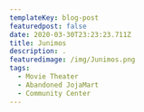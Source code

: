 ```yaml
---
templateKey: blog-post
featuredpost: false
date: 2020-03-30T23:23:23.711Z
title: Junimos
description: .
featuredimage: /img/Junimos.png
tags:
  - Movie Theater
  - Abandoned JojaMart
  - Community Center
---
```


